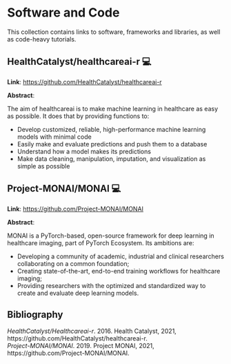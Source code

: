 # Software and Code

This collection contains links to software, frameworks and libraries, as well as code-heavy tutorials.



## HealthCatalyst/healthcareai-r :computer:

**Link**: https://github.com/HealthCatalyst/healthcareai-r

**Abstract**:

The aim of healthcareai is to make machine learning in healthcare as easy as possible. It does that by providing functions to:

- Develop customized, reliable, high-performance machine learning models with minimal code
- Easily make and evaluate predictions and push them to a database
- Understand how a model makes its predictions
- Make data cleaning, manipulation, imputation, and visualization as simple as possible



## Project-MONAI/MONAI :computer:

**Link**: https://github.com/Project-MONAI/MONAI

**Abstract**:

MONAI is a PyTorch-based, open-source framework for deep learning in healthcare imaging, part of PyTorch Ecosystem. Its ambitions are:

- Developing a community of academic, industrial and clinical researchers collaborating on a common foundation;
- Creating state-of-the-art, end-to-end training workflows for healthcare imaging;
- Providing researchers with the optimized and standardized way to create and evaluate deep learning models.



## Bibliography

<div class="csl-entry"><i>HealthCatalyst/Healthcareai-r</i>. 2016. Health Catalyst, 2021, https://github.com/HealthCatalyst/healthcareai-r.</div>
<div class="csl-entry"><i>Project-MONAI/MONAI</i>. 2019. Project MONAI, 2021, https://github.com/Project-MONAI/MONAI.</div>